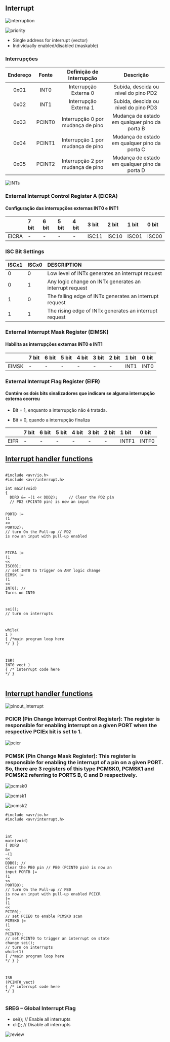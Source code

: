## Interrupt
![interruption](https://4.bp.blogspot.com/-vCBigov2SLc/V7YlXikbjaI/AAAAAAAABJY/lRSiYIU59L0rE5-jkhE_w_NfCyecsHuoQCLcB/s1600/Int-fig1.jpg)

![priority](https://i.pinimg.com/736x/42/b1/65/42b16572039efbebca0deb8ff7386c84.jpg)

- Single address for interrupt (vector)
- Individually enabled/disabled (maskable)
<!-- - Bit 1 of SREG = 0 while interrupt is being handled
- Bit 1 of SREG = 1 when interrupt ends -->

<!-- ## ![PIN CONFIGURATIONS - ATMEGA328p (28-pins)](https://ww1.microchip.com/downloads/en/DeviceDoc/Atmel-7810-Automotive-Microcontrollers-ATmega328P_Datasheet.pdf)

![pinsatmega](https://microcontrollerslab.com/wp-content/uploads/2019/12/ATMEGA328P-Pin-Configuration-Diagram.png)

![pinout](https://cdn.shopify.com/s/files/1/0452/2564/0087/files/Pinout_of_ARDUINO_Board_and_ATMega328PU_Kobee.png?v=1629648438) -->

### Interrupções

| **Endereço** 	| **Fonte** 	|    **Definição de Interrupção**   	|                 **Descrição**                 	|
|:------------:	|:---------:	|:---------------------------------:	|:---------------------------------------------:	|
|     0x01     	|    INT0   	|       Interrupção Externa 0       	|      Subida, descida ou nivel do pino PD2     	|
|     0x02     	|    INT1   	|       Interrupção Externa 1       	|      Subida, descida ou nivel do pino PD3     	|
|     0x03     	|   PCINT0  	| Interrupção 0 por mudança de pino 	| Mudança de estado em qualquer pino da porta B 	|
|     0x04     	|   PCINT1  	| Interrupção 1 por mudança de pino 	| Mudança de estado em qualquer pino da porta C 	|
|     0x05     	|   PCINT2  	| Interrupção 2 por mudança de pino 	| Mudança de estado em qualquer pino da porta D 	|

![INTs](https://ouilogique.com/files/2016-10-21-interruptions/images/ATmega328-INTx.jpg)

<h3 id="external-interrupt-control-register-a">External Interrupt Control Register A (EICRA)</h3>
<h4> Configuração das interrupções externas INT0 e INT1 </h4>

<table>
  <thead>
    <tr>
      <th style="text-align: left"> </th>
      <th style="text-align: left">7 bit</th>
      <th style="text-align: left">6 bit</th>
      <th style="text-align: left">5 bit</th>
      <th style="text-align: left">4 bit</th>
      <th style="text-align: left">3 bit</th>
      <th style="text-align: left">2 bit</th>
      <th style="text-align: left">1 bit</th>
      <th style="text-align: left">0 bit</th>
    </tr>
  </thead>
  <tbody>
    <tr>
      <td style="text-align: left">EICRA</td>
      <td style="text-align: left">-</td>
      <td style="text-align: left">-</td>
      <td style="text-align: left">-</td>
      <td style="text-align: left">-</td>
      <td style="text-align: left">ISC11</td>
      <td style="text-align: left">ISC10</td>
      <td style="text-align: left">ISC01</td>
      <td style="text-align: left">ISC00</td>
    </tr>
  </tbody>
</table>

<h3 id="isc-bit-settings">ISC Bit Settings</h3>

<table>
  <thead>
    <tr>
      <th style="text-align: left">ISCx1</th>
      <th style="text-align: left">ISCx0</th>
      <th style="text-align: left">DESCRIPTION</th>
    </tr>
  </thead>
  <tbody>
    <tr>
      <td style="text-align: left">0</td>
      <td style="text-align: left">0</td>
      <td style="text-align: left">Low level of INTx generates an interrupt request</td>
    </tr>
    <tr>
      <td style="text-align: left">0</td>
      <td style="text-align: left">1</td>
      <td style="text-align: left">Any logic change on INTx generates an interrupt request</td>
    </tr>
    <tr>
      <td style="text-align: left">1</td>
      <td style="text-align: left">0</td>
      <td style="text-align: left">The falling edge of INTx generates an interrupt request</td>
    </tr>
    <tr>
      <td style="text-align: left">1</td>
      <td style="text-align: left">1</td>
      <td style="text-align: left">The rising edge of INTx generates an interrupt request</td>
    </tr>
  </tbody>
</table>

<h3 id="external-interrupt-mask-register">External Interrupt Mask Register (EIMSK)</h3>
<h4> Habilita as interrupções externas INT0 e INT1 </h4>

<table>
  <thead>
    <tr>
      <th style="text-align: left"> </th>
      <th style="text-align: left">7 bit</th>
      <th style="text-align: left">6 bit</th>
      <th style="text-align: left">5 bit</th>
      <th style="text-align: left">4 bit</th>
      <th style="text-align: left">3 bit</th>
      <th style="text-align: left">2 bit</th>
      <th style="text-align: left">1 bit</th>
      <th style="text-align: left">0 bit</th>
    </tr>
  </thead>
  <tbody>
    <tr>
      <td style="text-align: left">EIMSK</td>
      <td style="text-align: left">-</td>
      <td style="text-align: left">-</td>
      <td style="text-align: left">-</td>
      <td style="text-align: left">-</td>
      <td style="text-align: left">-</td>
      <td style="text-align: left">-</td>
      <td style="text-align: left">INT1</td>
      <td style="text-align: left">INT0</td>
    </tr>
  </tbody>
</table>

<h3 id="external-interrupt-flag-register">External Interrupt Flag Register (EIFR)</h3>
<h4> Contém os dois bits sinalizadores que indicam se alguma interrupção externa ocorreu</h4>

- Bit = 1, enquanto a interrupção não é tratada.

- Bit = 0, quando a interrupção finaliza
<table>
  <thead>
    <tr>
      <th style="text-align: left"> </th>
      <th style="text-align: left">7 bit</th>
      <th style="text-align: left">6 bit</th>
      <th style="text-align: left">5 bit</th>
      <th style="text-align: left">4 bit</th>
      <th style="text-align: left">3 bit</th>
      <th style="text-align: left">2 bit</th>
      <th style="text-align: left">1 bit</th>
      <th style="text-align: left">0 bit</th>
    </tr>
  </thead>
  <tbody>
    <tr>
      <td style="text-align: left">EIFR</td>
      <td style="text-align: left">-</td>
      <td style="text-align: left">-</td>
      <td style="text-align: left">-</td>
      <td style="text-align: left">-</td>
      <td style="text-align: left">-</td>
      <td style="text-align: left">-</td>
      <td style="text-align: left">INTF1</td>
      <td style="text-align: left">INTF0</td>
    </tr>
  </tbody>
</table>

## [Interrupt handler functions](https://www.nongnu.org/avr-libc/user-manual/group__avr__interrupts.html)

<div class="language-c++ highlighter-rouge"><div class="highlight"><pre class="highlight"><code>
<span class="cp">#include</span> <span class="cpf">&lt;avr/io.h&gt;</span><span class="cp">
#include</span> <span class="cpf">&lt;avr/interrupt.h&gt;</span><span class="cp">
</span>
<span class="kt">int</span> <span class="nf">main</span><span class="p">(</span><span class="kt">void</span><span class="p">)</span>
<span class="p">{</span>
  <span class="n">DDRD</span> <span class="o">&amp;=</span> <span class="o">~</span><span class="p">(</span><span class="mi">1</span> <span class="o">&lt;&lt;</span> <span class="n">DDD2</span><span class="p">);</span>     <span class="c1">// Clear the PD2 pin</span>
  <span class="c1">// PD2 (PCINT0 pin) is now an input</span>

  <span class="n">PORTD</span> <span class="o">|=</span> <span class="p">(</span><span class="mi">1</span> <span class="o">&lt;&lt;</span> <span class="n">PORTD2</span><span class="p">);</span>    <span class="c1">// turn On the Pull-up</span>
  <span class="c1">// PD2 is now an input with pull-up enabled</span>

  <span class="n">EICRA</span> <span class="o">|=</span> <span class="p">(</span><span class="mi">1</span> <span class="o">&lt;&lt;</span> <span class="n">ISC00</span><span class="p">);</span>    <span class="c1">// set INT0 to trigger on ANY logic change</span>
  <span class="n">EIMSK</span> <span class="o">|=</span> <span class="p">(</span><span class="mi">1</span> <span class="o">&lt;&lt;</span> <span class="n">INT0</span><span class="p">);</span>     <span class="c1">// Turns on INT0</span>

  <span class="n">sei</span><span class="p">();</span>                    <span class="c1">// turn on interrupts</span>

  <span class="k">while</span><span class="p">(</span> <span class="mi">1</span> <span class="p">)</span>
  <span class="p">{</span>
    <span class="cm">/*main program loop here */</span>
  <span class="p">}</span>
<span class="p">}</span>

<span class="n">ISR</span><span class="p">(</span> <span class="n">INT0_vect</span> <span class="p">)</span>
<span class="p">{</span>
  <span class="cm">/* interrupt code here */</span>
<span class="p">}</span>
</code></pre></div></div>


## [Interrupt handler functions](https://www.nongnu.org/avr-libc/user-manual/group__avr__interrupts.html)

![pinout_interrupt](https://i0.wp.com/portal.vidadesilicio.com.br/wp-content/uploads/2017/05/UNOMAP2-1024x614-1024x614.png)

### PCICR (Pin Change Interrupt Control Register): The register is responsible for enabling interrupt on a given PORT when the respective PCIEx bit is set to 1.
![pcicr](https://i0.wp.com/portal.vidadesilicio.com.br/wp-content/uploads/2017/05/pcicr.png)

### PCMSK (Pin Change Mask Register): This register is responsible for enabling the interrupt of a pin on a given PORT. So, there are 3 registers of this type PCMSK0, PCMSK1 and PCMSK2 referring to PORTS B, C and D respectively.

![pcmsk0](https://i0.wp.com/portal.vidadesilicio.com.br/wp-content/uploads/2017/05/pcmsk0.png)

![pcmsk1](https://i0.wp.com/portal.vidadesilicio.com.br/wp-content/uploads/2017/05/pcmks1.png)

![pcmsk2](https://i0.wp.com/portal.vidadesilicio.com.br/wp-content/uploads/2017/05/pcmsk2.png)

<div class="language-c++ highlighter-rouge"><div class="highlight"><pre class="highlight"><code><span class="cp">#include</span> <span class="cpf">&lt;avr/io.h&gt;</span><span class="cp">
#include</span> <span class="cpf">&lt;avr/interrupt.h&gt;</span><span class="cp">
</span>

<span class="kt">int</span> <span class="nf">main</span><span class="p">(</span><span class="kt">void</span><span class="p">)</span>
<span class="p">{</span>
    <span class="n">DDRB</span> <span class="o">&amp;=</span> <span class="o">~</span><span class="p">(</span><span class="mi">1</span> <span class="o">&lt;&lt;</span> <span class="n">DDB0</span><span class="p">);</span>     <span class="c1">// Clear the PB0 pin</span>
    <span class="c1">// PB0 (PCINT0 pin) is now an input</span> 
    <span class="n">PORTB</span> <span class="o">|=</span> <span class="p">(</span><span class="mi">1</span> <span class="o">&lt;&lt;</span> <span class="n">PORTB0</span><span class="p">);</span>    <span class="c1">// turn On the Pull-up</span>
    <span class="c1">// PB0 is now an input with pull-up enabled</span>
    <span class="n">PCICR</span> <span class="o">|=</span> <span class="p">(</span><span class="mi">1</span> <span class="o">&lt;&lt;</span> <span class="n">PCIE0</span><span class="p">);</span>    <span class="c1">// set PCIE0 to enable PCMSK0 scan</span>
    <span class="n">PCMSK0</span> <span class="o">|=</span> <span class="p">(</span><span class="mi">1</span> <span class="o">&lt;&lt;</span> <span class="n">PCINT0</span><span class="p">);</span>  <span class="c1">// set PCINT0 to trigger an interrupt on state change</span>
    <span class="n">sei</span><span class="p">();</span>                    <span class="c1">// turn on interrupts</span>
    <span class="k">while</span><span class="p">(</span><span class="mi">1</span><span class="p">)</span>
    <span class="p">{</span>
        <span class="cm">/*main program loop here */</span>
    <span class="p">}</span>
<span class="p">}</span>



<span class="n">ISR</span> <span class="p">(</span><span class="n">PCINT0_vect</span><span class="p">)</span>
<span class="p">{</span>
    <span class="cm">/* interrupt code here */</span>
<span class="p">}</span>
</code></pre></div></div>

### SREG – Global Interrupt Flag
- sei(); // Enable all interrupts
- cli(); // Disable all interrupts

![review](https://i0.wp.com/portal.vidadesilicio.com.br/wp-content/uploads/2017/05/PCINTESQUEMA.png)

<!-- ## External interrupts
![INT0_1](https://startingelectronics.org/tutorials/AVR-8-microcontrollers/ATtiny2313-tutorial/P5-pin-alternate-functions/ATtiny2313-int0-int1.png)

![externalinterrupts](http://www.ermicro.com/blog/wp-content/uploads/2013/09/motor_cnt15.jpg) -->
